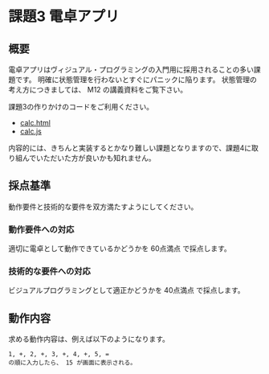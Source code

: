 # 課題3 電卓アプリ

## 概要
電卓アプリはヴィジュアル・プログラミングの入門用に採用されることの多い課題です。
明確に状態管理を行わないとすぐにパニックに陥ります。
状態管理の考え方につきましては、 M12 の講義資料をご覧下さい。

課題3の作りかけのコードをご利用ください。
- [calc.html](calc.html)
- [calc.js](calc.js)

内容的には、きちんと実装するとかなり難しい課題となりますので、課題4に取り組んでいただいた方が良いかも知れません。

## 採点基準
動作要件と技術的な要件を双方満たすようにしてください。

### 動作要件への対応
適切に電卓として動作できているかどうかを 60点満点 で採点します。

### 技術的な要件への対応
ビジュアルプログラミングとして適正かどうかを 40点満点 で採点します。

## 動作内容
求める動作内容は、例えば以下のようになります。
```
1, +, 2, +, 3, +, 4, +, 5, =
の順に入力したら、 15 が画面に表示される。
```
